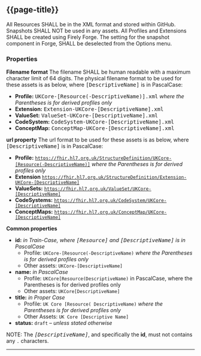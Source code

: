 ## {{page-title}}
All Resources SHALL be in the XML format and stored within GitHub. Snapshots SHALL NOT be used in any assets. All Profiles and Extensions SHALL be created using Firely Forge. The setting for the snapshot component in Forge, SHALL be deselected from the Options menu.

### Properties
**Filename format**
The filename SHALL be human readable with a maximum character limit of 64 digits. The physical filename format to be used for these assets is as below, where <samp>[DescriptiveName]</samp> is in PascalCase:
- **Profile:** <samp>UKCore-[Resource(-DescriptiveName)].xml</samp> <i>where the Parentheses is for derived profiles only</i>
- **Extension:** <samp>Extension-UKCore-[DescriptiveName].xml</samp>
- **ValueSet:** <samp>ValueSet-UKCore-[DescriptiveName].xml</samp>
- **CodeSystem:** <samp>CodeSystem-UKCore-[DescriptiveName].xml</samp>
- **ConceptMap:** <samp>ConceptMap-UKCore-[DescriptiveName].xml</samp>


**url property**
The url format to be used for these assets is as below, where <samp>[DescriptiveName]</samp> is in PascalCase: 
- **Profile:** <code>https://fhir.hl7.org.uk/StructureDefinition/UKCore-[Resource(-DescriptiveName)]</code> <i>where the Parentheses is for derived profiles only</i>
- **Extension** <code>https://fhir.hl7.org.uk/StructureDefinition/Extension-UKCore-[DescriptiveName]</code>
- **ValueSets:** <code>https://fhir.hl7.org.uk/ValueSet/UKCore-[DescriptiveName]</code>
- **CodeSystems:** <code>https://fhir.hl7.org.uk/CodeSystem/UKCore-[DescriptiveName]</code>
- **ConceptMaps:** <code>https://fhir.hl7.org.uk/ConceptMap/UKCore-[DescriptiveName]</code>

**Common properties**
- **id:** <i> in Train-Case, where <samp>[Resource]</samp> and <samp>[DescriptiveName]</samp> is in PascalCase</i>
  - Profile: <code>UKCore-[Resource(-DescriptiveName)</code> <i>where the Parentheses is for derived profiles only</i>
  - Other assets: <code>UKCore-[DescriptiveName]</code>
- **name:** <i>in PascalCase</i>
  - Profile: <code>UKCore[Resource(DescriptiveName)</code> in PascalCase, where the Parentheses is for derived profiles only</i>
  - Other assets: <code>UKCore[DescriptiveName]</code>
- **title:** <i>in Proper Case</i>
  - Profile: <code>UK Core [Resource( DescriptiveName)</code> <i>where the Parentheses is for derived profiles only</i>
  - Other Assets: <code>UK Core [Descriptive Name]</code>
- **status:** <code>draft</code> – <i>unless stated otherwise</i>

NOTE: The  <i><samp>[DescriptiveName]</samp></i>, and specifically the **id**, must not contains any <code>.</code> characters.

---
